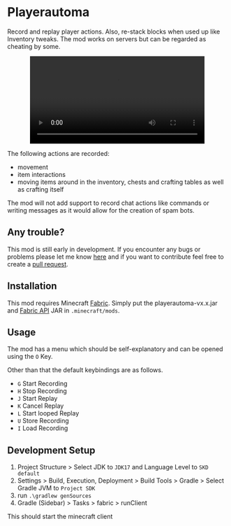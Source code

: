 # Playerautoma
Record and replay player actions. Also, re-stack blocks when used up like Inventory tweaks. The mod works on servers but can be regarded as cheating by some.

<div align="center">
  <video src="https://github.com/jaszlo/Playerautoma/assets/55958177/b257fb70-db16-4803-a528-d540a14a3909" width="400" />
</div>

The following actions are recorded:
 * movement
 * item interactions
 * moving items around in the inventory, chests and crafting tables as well as crafting itself

The mod will not add support to record chat actions like commands or writing messages as it would allow for the creation of spam bots.

## Any trouble?
This mod is still early in development.
If you encounter any bugs or problems please let me know [here](https://github.com/jaszlo/Playerautoma/issues) and if you want to contribute feel free to create a [pull request](https://github.com/jaszlo/Playerautoma/pulls).

## Installation
This mod requires Minecraft [Fabric](https://fabricmc.net/). Simply put the playerautoma-vx.x.jar and  [Fabric API](https://modrinth.com/mod/fabric-api) JAR in `.minecraft/mods`.


## Usage
The mod has a menu which should be self-explanatory and can be opened using the `O` Key.

Other than that the default keybindings are as follows.
- `G`  Start Recording
- `H`  Stop Recording
- `J`   Start Replay
- `K`  Cancel Replay
- `L`  Start looped Replay
- `U`  Store Recording
-  `I`   Load Recording

## Development Setup

1. Project Structure > Select JDK to `JDK17` and Language Level to `SKD default`
2. Settings > Build, Execution, Deployment > Build Tools > Gradle > Select Gradle JVM to `Project SDK`
3. run `.\gradlew genSources`
4. Gradle (Sidebar) > Tasks > fabric > runClient

This should start the minecraft client
